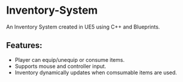 # Inventory-System
An Inventory System created in UE5 using C++ and Blueprints.

## Features:
- Player can equip/unequip or consume items. 
- Supports mouse and controller input. 
- Inventory dynamically updates when comsumable items are used. 
